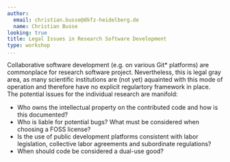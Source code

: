 ```yaml
---
author:
  email: christian.busse@dkfz-heidelberg.de
  name: Christian Busse
looking: true
title: Legal Issues in Research Software Development
type: workshop
...
```


Collaborative software development (e.g. on various Git* platforms) are commonplace for research software project. Nevertheless, this is legal gray area, as many scientific institutions are (not yet) aquainted with this mode of operation and therefore have no explicit regulartory framework in place. The potential issues for the individual research are manifold:

 * Who owns the intellectual property on the contributed code and how is this documented?
 * Who is liable for potential bugs? What must be considered when choosing a FOSS license?
 * Is the use of public development platforms consistent with labor legislation, collective labor agreements and subordinate regulations?
 * When should code be considered a dual-use good?
